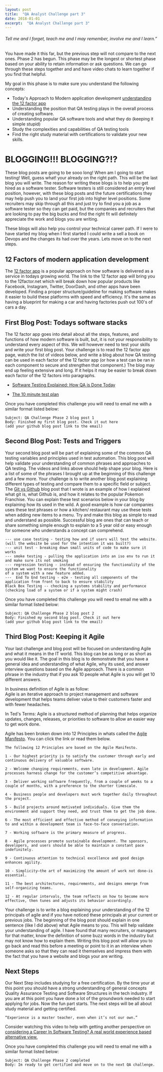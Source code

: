 ```yaml
---
layout: post
title:  "QA Analyst Challenge part 3" 
date: 2018-01-01 
excerpt:  "QA Analyst Challenge part 3"  
--- 
```

###### Tell me and I forget, teach me and I may remember, involve me and I learn.” 

 You have made it this far, but the previous step will not compare to the next ones. Phase 2 has begun. This phase may be the longest or shortest phase based on your ability to retain information or ask questions. We can go through these steps together and and have video chats to learn together if you find that helpful. 

My goal in this phase is to make sure you understand the following concepts: 

* Today's Approach to Modern application development [understanding the 12 factor app](https://12factor.net/)
* Understanding the position that QA testing plays in the overall process of creating software.
* Understanding popular QA software tools and what they do (keeping it simple stupid)
* Study the complexities and capabilities of QA testing tools 
* Find the right study material with certifications to validate your new skills. 


# BLOGGING!!! BLOGGING?!? 
These blog posts are going to be sooo long! When am I going to start testing! 
Well, guess what! your already on the right path. This will be the last blog you will write. The reason for writing these blogs is to help you get hired as a software tester. Software testers is still considered an entry level position, however, with these blog posts and the future certifications they may help push you to land your first job into higher level positions. Some recruiters may skip through all this and just try to find you a job as a software tester so they can get paid, but the companies and recruiters that are looking to pay the big bucks and find the right fit will definitely appreciate the work and blogs you are writing. 

These blogs will also help you control your technical career path. If I were to have started my blog when I first started I could write a sell a book on Devops and the changes its had over the years. Lets move on to the next steps.

## 12 Factors of modern application development 
The [12 factor app](https://12factor.net/) is a popular approach on how software is delivered as a service in todays growing world. The link to the 12 factor app will bring you to the 12factor.net which will break down how popular products like Facebook, Instagram, Twitter, DoorDash, and other apps have been developed. Finding a proper structure/guideline for making software makes it easier to build these platforms with speed and efficiency. It's the same as having a blueprint for making a car and having factories push out 100's of cars a day. 


## First Blog Post: Todays software stacks 
The 12 factor app goes into detail about all the steps, features, and functions of how modern software is built, but, it is not your responsibility to understand every aspect of this. We will however need to test your skills and write your first blog post. Your challenge is to read the 12 factor app page, watch the list of videos below, and write a blog about how QA testing can be used in each factor of the 12 factor app (or how a test can be ran in each component to secure and strengthen that component.) The blog may end up feeling extensive and long. If it helps it may be easier to break down each factor of the 12 factors into paragraphs. 


* [Software Testing Explained: How QA is Done Today](https://www.youtube.com/watch?v=oLc9gVM8FBM)

* [The 10 minute test plan](https://testing.googleblog.com/2011/09/10-minute-test-plan.html)

Once you have completed this challenge you will need to email me with a similar format listed below: 

```
Subject: QA Challenge Phase 2 blog post 1
Body: Finished my first blog post. Check it out here
(add your github blog post link to the email)
```


## Second Blog Post: Tests and Triggers
Your second blog post will be part of explaining some of the common QA testing variables and principles used in test automation. This blog post will help validate your understanding of common phrases and approaches to QA testing. The videos and links above should help shape your blog. Here is a list of some of the phrases I brought up at the beginning of this challenge and a few more. Your challenge is to write another blog post explaining different types of testing and compare them to a specific field or subject. The [Git vs Github](https://meralus.com/git-github-and-video-games/) blog post that I wrote is an example of how I explained what git is, what Github is, and how it relates to the popular Pokemon Franchise. You can explain these test scenarios below in your blog by explaining how its used in the wild. A good example is how car companies uses these test phrases or how a kitchen/ restaurant may use these tests when adding new items to a menu. Try and make this blog as simple to read and understand as possible. Successful blog are ones that can teach or share something simple enough to explain to a 5 year old or easy enough for someone who understands a concept can comprehend.


```
--- use case testing - testing how and if users will test the website. (will the website be used for the intention it was built?)
--- unit test - breaking down small units of code to make sure it works 
--- smoke testing - pulling the application into an iso env to run it and make sure its not smoking 
--- regression testing - instead of ensuring the functionality of the system we want to ensure the functionality 
of a system with a new feature added. 
---  End To End testing - e2e - testing all components of the application from front to back to ensure stability  
Black Box Testing -- checking a systems stability and performance (checking load of a system or if a system might crash)

```

Once you have completed this challenge you will need to email me with a similar format listed below: 

```
Subject: QA Challenge Phase 2 blog post 2
Body: Finished my second blog post. Check it out here
(add your github blog post link to the email)
```


## Third Blog Post: Keeping it Agile 
Your last challenge and blog post will be focused on understanding Agile and what it means in the IT world. This blog can be as long or as short as you would like it. The goal in this blog is to demonstrate that you have a general idea and understanding of what Agile, why its used, and answer interview questions based on the Agile approach. There is a common phrase in the industry that if you ask 10 people what Agile is you will get 10 different answers. 

In business definition of Agile is as follow:  
Agile is an iterative approach to project management and software development that helps teams deliver value to their customers faster and with fewer headaches.

In Ted's Terms: 
Agile is a structured method of planning that helps organize updates, changes, releases, or priorities to software to allow an easier way to get work done. 

Agile has been broken down into 12 Principles in whats called the [Agile Manifesto](https://www.agilealliance.org/agile101/12-principles-behind-the-agile-manifesto/). You can click the link or read them below. 

```
The following 12 Principles are based on the Agile Manifesto.

1 - Our highest priority is to satisfy the customer through early and continuous delivery of valuable software.

2 - Welcome changing requirements, even late in development. Agile processes harness change for the customer’s competitive advantage.

3 - Deliver working software frequently, from a couple of weeks to a couple of months, with a preference to the shorter timescale.

4 - Business people and developers must work together daily throughout the project.

5 - Build projects around motivated individuals. Give them the environment and support they need, and trust them to get the job done.

6 - The most efficient and effective method of conveying information to and within a development team is face-to-face conversation.

7 - Working software is the primary measure of progress.

8 - Agile processes promote sustainable development. The sponsors, developers, and users should be able to maintain a constant pace indefinitely.

9 - Continuous attention to technical excellence and good design enhances agility.

10 - Simplicity–the art of maximizing the amount of work not done–is essential.

11 - The best architectures, requirements, and designs emerge from self-organizing teams.

12 - At regular intervals, the team reflects on how to become more effective, then tunes and adjusts its behavior accordingly.
```

Your challenge is to write a blog explaining your understanding of the 12 principals of agile and if you have noticed these principals at your current or previous jobs. The beginning of the blog post should explain in one sentence (like I did above) what Agile means to you. This will help validate your understanding of agile. I have found that many recruiters, or managers for that matter, know the definition of some buzz words in the industry but may not know how to explain them. Writing this blog post will allow you to go back and read this before a meeting or point to it in an interview when someone asks so that they can read it themselves and impress them with the fact that you have a website and blogs your are writing. 


## Next Steps 
Our Next Step includes studying for a free certification. By the time your at this point you should have a strong understanding of general concepts Quality Assurance Testing and Software Structures in the tech industry. If you are at this point you have done a lot of the groundwork needed to start applying for jobs. Now the fun part starts.  The next steps will be all about study material and getting certified. 



```
“Experience is a master teacher, even when it’s not our own.”
```

Consider watching this video to help with getting another perspective on [considering a Career In Software Testing? A real world experience based alternative view.](https://www.youtube.com/watch?v=iOA3lxZyFwA)



Once you have completed this challenge you will need to email me with a similar format listed below: 

```
Subject: QA Challenge Phase 2 completed
Body: Im ready to get certified and move on to the next QA challenge. 
```

